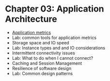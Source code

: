 # Chapter 03: Application Architecture

* [Application metrics](./ApplicationMetrics.md)
* Lab: common tools for application metrics
* Storage space and IO speed
* Lab: Instance types and and IO considerations
* Intermittent connectivity issues
* Lab: What to do when I cannot connect?
* Caching and Session Management
* Resilience of software design
* Lab: Common design patterns